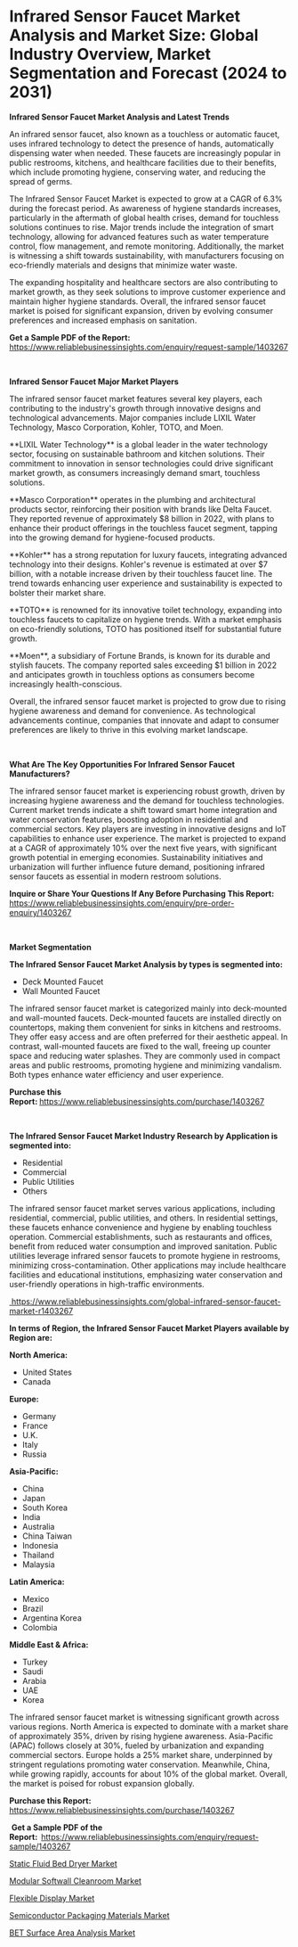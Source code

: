 <p><h1>Infrared Sensor Faucet Market Analysis and Market Size: Global Industry Overview, Market Segmentation and Forecast (2024 to 2031)</h1></p><p><strong>Infrared Sensor Faucet Market Analysis and Latest Trends</strong></p>
<p><p>An infrared sensor faucet, also known as a touchless or automatic faucet, uses infrared technology to detect the presence of hands, automatically dispensing water when needed. These faucets are increasingly popular in public restrooms, kitchens, and healthcare facilities due to their benefits, which include promoting hygiene, conserving water, and reducing the spread of germs.</p><p>The Infrared Sensor Faucet Market is expected to grow at a CAGR of 6.3% during the forecast period. As awareness of hygiene standards increases, particularly in the aftermath of global health crises, demand for touchless solutions continues to rise. Major trends include the integration of smart technology, allowing for advanced features such as water temperature control, flow management, and remote monitoring. Additionally, the market is witnessing a shift towards sustainability, with manufacturers focusing on eco-friendly materials and designs that minimize water waste.</p><p>The expanding hospitality and healthcare sectors are also contributing to market growth, as they seek solutions to improve customer experience and maintain higher hygiene standards. Overall, the infrared sensor faucet market is poised for significant expansion, driven by evolving consumer preferences and increased emphasis on sanitation.</p></p>
<p><strong>Get a Sample PDF of the Report:&nbsp;</strong> <a href="https://www.reliablebusinessinsights.com/enquiry/request-sample/1403267?utm_campaign=1091&utm_medium=2&utm_source=Github&utm_content=ia&utm_term=23102024&utm_id=infrared-sensor-faucet">https://www.reliablebusinessinsights.com/enquiry/request-sample/1403267</a></p>
<p>&nbsp;</p>
<p><strong>Infrared Sensor Faucet Major Market Players</strong></p>
<p><p>The infrared sensor faucet market features several key players, each contributing to the industry's growth through innovative designs and technological advancements. Major companies include LIXIL Water Technology, Masco Corporation, Kohler, TOTO, and Moen.</p><p>**LIXIL Water Technology** is a global leader in the water technology sector, focusing on sustainable bathroom and kitchen solutions. Their commitment to innovation in sensor technologies could drive significant market growth, as consumers increasingly demand smart, touchless solutions.</p><p>**Masco Corporation** operates in the plumbing and architectural products sector, reinforcing their position with brands like Delta Faucet. They reported revenue of approximately $8 billion in 2022, with plans to enhance their product offerings in the touchless faucet segment, tapping into the growing demand for hygiene-focused products.</p><p>**Kohler** has a strong reputation for luxury faucets, integrating advanced technology into their designs. Kohler's revenue is estimated at over $7 billion, with a notable increase driven by their touchless faucet line. The trend towards enhancing user experience and sustainability is expected to bolster their market share.</p><p>**TOTO** is renowned for its innovative toilet technology, expanding into touchless faucets to capitalize on hygiene trends. With a market emphasis on eco-friendly solutions, TOTO has positioned itself for substantial future growth.</p><p>**Moen**, a subsidiary of Fortune Brands, is known for its durable and stylish faucets. The company reported sales exceeding $1 billion in 2022 and anticipates growth in touchless options as consumers become increasingly health-conscious.</p><p>Overall, the infrared sensor faucet market is projected to grow due to rising hygiene awareness and demand for convenience. As technological advancements continue, companies that innovate and adapt to consumer preferences are likely to thrive in this evolving market landscape.</p></p>
<p>&nbsp;</p>
<p><strong>What Are The Key Opportunities For Infrared Sensor Faucet Manufacturers?</strong></p>
<p><p>The infrared sensor faucet market is experiencing robust growth, driven by increasing hygiene awareness and the demand for touchless technologies. Current market trends indicate a shift toward smart home integration and water conservation features, boosting adoption in residential and commercial sectors. Key players are investing in innovative designs and IoT capabilities to enhance user experience. The market is projected to expand at a CAGR of approximately 10% over the next five years, with significant growth potential in emerging economies. Sustainability initiatives and urbanization will further influence future demand, positioning infrared sensor faucets as essential in modern restroom solutions.</p></p>
<p><strong>Inquire or Share Your Questions If Any Before Purchasing This Report:</strong> <a href="https://www.reliablebusinessinsights.com/enquiry/pre-order-enquiry/1403267?utm_campaign=1091&utm_medium=2&utm_source=Github&utm_content=ia&utm_term=23102024&utm_id=infrared-sensor-faucet">https://www.reliablebusinessinsights.com/enquiry/pre-order-enquiry/1403267</a></p>
<p>&nbsp;</p>
<p><strong>Market Segmentation</strong></p>
<p><strong>The Infrared Sensor Faucet Market Analysis by types is segmented into:</strong></p>
<p><ul><li>Deck Mounted Faucet</li><li>Wall Mounted Faucet</li></ul></p>
<p><p>The infrared sensor faucet market is categorized mainly into deck-mounted and wall-mounted faucets. Deck-mounted faucets are installed directly on countertops, making them convenient for sinks in kitchens and restrooms. They offer easy access and are often preferred for their aesthetic appeal. In contrast, wall-mounted faucets are fixed to the wall, freeing up counter space and reducing water splashes. They are commonly used in compact areas and public restrooms, promoting hygiene and minimizing vandalism. Both types enhance water efficiency and user experience.</p></p>
<p><strong>Purchase this Report:&nbsp;</strong><a href="https://www.reliablebusinessinsights.com/purchase/1403267?utm_campaign=1091&utm_medium=2&utm_source=Github&utm_content=ia&utm_term=23102024&utm_id=infrared-sensor-faucet">https://www.reliablebusinessinsights.com/purchase/1403267</a></p>
<p>&nbsp;</p>
<p><strong>The Infrared Sensor Faucet Market Industry Research by Application is segmented into:</strong></p>
<p><ul><li>Residential</li><li>Commercial</li><li>Public Utilities</li><li>Others</li></ul></p>
<p><p>The infrared sensor faucet market serves various applications, including residential, commercial, public utilities, and others. In residential settings, these faucets enhance convenience and hygiene by enabling touchless operation. Commercial establishments, such as restaurants and offices, benefit from reduced water consumption and improved sanitation. Public utilities leverage infrared sensor faucets to promote hygiene in restrooms, minimizing cross-contamination. Other applications may include healthcare facilities and educational institutions, emphasizing water conservation and user-friendly operations in high-traffic environments.</p></p>
<p><a href="https://www.reliablebusinessinsights.com/global-infrared-sensor-faucet-market-r1403267?utm_campaign=1091&utm_medium=2&utm_source=Github&utm_content=ia&utm_term=23102024&utm_id=infrared-sensor-faucet">&nbsp;https://www.reliablebusinessinsights.com/global-infrared-sensor-faucet-market-r1403267</a></p>
<p><strong>In terms of Region, the Infrared Sensor Faucet Market Players available by Region are:</strong></p>
<p>
    <p> <strong> North America: </strong>
        <ul>
            <li>United States</li>
            <li>Canada</li>
        </ul>
        </p> 
    <p> <strong> Europe: </strong>
        <ul>
            <li>Germany</li>
            <li>France</li>
            <li>U.K.</li>
            <li>Italy</li>
            <li>Russia</li>
        </ul>
        </p> 
    <p> <strong> Asia-Pacific: </strong>
        <ul>
            <li>China</li>
            <li>Japan</li>
            <li>South Korea</li>
            <li>India</li>
            <li>Australia</li>
            <li>China Taiwan</li>
            <li>Indonesia</li>
            <li>Thailand</li>
            <li>Malaysia</li>
        </ul>
        </p> 
    <p> <strong> Latin America: </strong>
        <ul>
            <li>Mexico</li>
            <li>Brazil</li>
            <li>Argentina Korea</li>
            <li>Colombia</li>
        </ul>
        </p> 
    <p> <strong> Middle East & Africa: </strong>
        <ul>
            <li>Turkey</li>
            <li>Saudi</li>
            <li>Arabia</li>
            <li>UAE</li>
            <li>Korea</li>
        </ul>
    </p>
    </p>
<p><p>The infrared sensor faucet market is witnessing significant growth across various regions. North America is expected to dominate with a market share of approximately 35%, driven by rising hygiene awareness. Asia-Pacific (APAC) follows closely at 30%, fueled by urbanization and expanding commercial sectors. Europe holds a 25% market share, underpinned by stringent regulations promoting water conservation. Meanwhile, China, while growing rapidly, accounts for about 10% of the global market. Overall, the market is poised for robust expansion globally.</p></p>
<p><strong>Purchase this Report: </strong><a href="https://www.reliablebusinessinsights.com/purchase/1403267?utm_campaign=1091&utm_medium=2&utm_source=Github&utm_content=ia&utm_term=23102024&utm_id=infrared-sensor-faucet">https://www.reliablebusinessinsights.com/purchase/1403267</a></p>
<p>&nbsp;<strong>Get a Sample PDF of the Report:&nbsp;&nbsp;</strong><a href="https://www.reliablebusinessinsights.com/enquiry/request-sample/1403267?utm_campaign=1091&utm_medium=2&utm_source=Github&utm_content=ia&utm_term=23102024&utm_id=infrared-sensor-faucet">https://www.reliablebusinessinsights.com/enquiry/request-sample/1403267</a></p>
<p><strong></strong></p>
<p><p><a href="https://github.com/shauntarfpso/Market-Research-Report-List-1/blob/main/static-fluid-bed-dryer-market.md?utm_campaign=1091&utm_medium=2&utm_source=Github&utm_content=ia&utm_term=23102024&utm_id=infrared-sensor-faucet">Static Fluid Bed Dryer Market</a></p><p><a href="https://issuu.com/reportprime-2/docs/modular-softwall-cleanroom-market-s_2f727b4bb2119d?utm_campaign=1091&utm_medium=2&utm_source=Github&utm_content=ia&utm_term=23102024&utm_id=infrared-sensor-faucet">Modular Softwall Cleanroom Market</a></p><p><a href="https://www.linkedin.com/pulse/flexible-display-market-global-insights-sales-trends-2024-2031-wlame?utm_campaign=1091&utm_medium=2&utm_source=Github&utm_content=ia&utm_term=23102024&utm_id=infrared-sensor-faucet">Flexible Display Market</a></p><p><a href="https://www.linkedin.com/pulse/future-innovation-global-semiconductor-packaging-materials-market-tqabe?utm_campaign=1091&utm_medium=2&utm_source=Github&utm_content=ia&utm_term=23102024&utm_id=infrared-sensor-faucet">Semiconductor Packaging Materials Market</a></p><p><a href="https://issuu.com/reportprime-2/docs/bet-surface-area-analysis-market-si_ece2a25fef57f9?utm_campaign=1091&utm_medium=2&utm_source=Github&utm_content=ia&utm_term=23102024&utm_id=infrared-sensor-faucet">BET Surface Area Analysis Market</a></p></p>